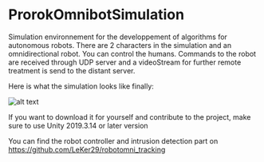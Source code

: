 # ProrokOmnibotSimulation

Simulation environnement for the developpement of algorithms for autonomous robots. 
There are 2 characters in the simulation and an omnidirectional robot. You can control the humans. 
Commands to the robot are received through UDP server and a videoStream for further remote treatment is send to the distant server.

Here is what the simulation looks like finally:

![alt text](https://github.com/ThibaultPro/ProrokOmnibotSimulation/blob/master/OmnibotSimulation.gif?raw=true)

If you want to download it for yourself and contribute to the project, make sure to use Unity 2019.3.14 or later version


You can find the robot controller and intrusion detection part on https://github.com/LeKer29/robotomni_tracking
